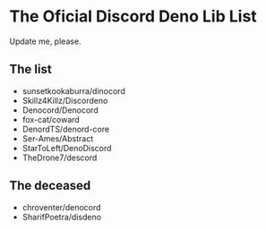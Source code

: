 # The Oficial Discord Deno Lib List

Update me, please.

## The list

- sunsetkookaburra/dinocord
- Skillz4Killz/Discordeno
- Denocord/Denocord
- fox-cat/coward
- DenordTS/denord-core
- Ser-Ames/Abstract
- StarToLeft/DenoDiscord
- TheDrone7/descord

## The deceased

- chroventer/denocord
- SharifPoetra/disdeno
